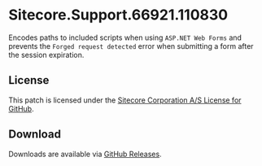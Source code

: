 # Sitecore.Support.66921.110830
Encodes paths to included scripts when using `ASP.NET Web Forms` and prevents the `Forged request detected` error when submitting a form after the session expiration.

## License  
This patch is licensed under the [Sitecore Corporation A/S License for GitHub](https://github.com/sitecoresupport/Sitecore.Support.66921.110830/blob/master/LICENSE).  

## Download  
Downloads are available via [GitHub Releases](https://github.com/sitecoresupport/Sitecore.Support.66921.110830/releases).  
